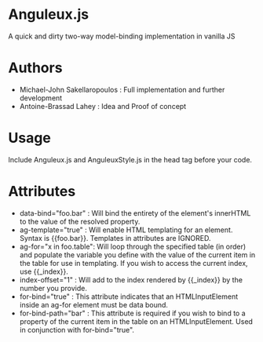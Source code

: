 # Anguleux.js

A quick and dirty two-way model-binding implementation in vanilla JS

# Authors

 - Michael-John Sakellaropoulos : Full implementation and further development
 - Antoine-Brassad Lahey : Idea and Proof of concept

# Usage

Include Anguleux.js and AnguleuxStyle.js in the head tag before your code.
  
# Attributes

 - data-bind="foo.bar"    : Will bind the entirety of the element's innerHTML to the value of the resolved property.
 - ag-template="true"     : Will enable HTML templating for an element. Syntax is {{foo.bar}}. Templates in attributes are IGNORED.
 - ag-for="x in foo.table": Will loop through the specified table (in order) and populate the variable you define with the value of the current item in the table for use in templating. If you wish to access the current index, use {{_index}}.
 - index-offset="1"       : Will add to the index rendered by {{_index}} by the number you provide.
 - for-bind="true"        : This attribute indicates that an HTMLInputElement inside an ag-for element must be data bound.
 - for-bind-path="bar"    : This attribute is required if you wish to bind to a property of the current item in the table on an HTMLInputElement. Used in conjunction with for-bind="true".
